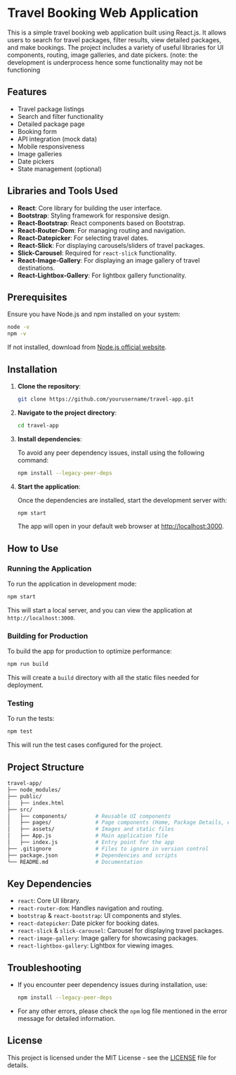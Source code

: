 
# Travel Booking Web Application

This is a simple travel booking web application built using React.js. It allows users to search for travel packages, filter results, view detailed packages, and make bookings. The project includes a variety of useful libraries for UI components, routing, image galleries, and date pickers.
(note: the development is underprocess hence some functionality may not be functioning
## Features

- Travel package listings
- Search and filter functionality
- Detailed package page
- Booking form
- API integration (mock data)
- Mobile responsiveness
- Image galleries
- Date pickers
- State management (optional)

## Libraries and Tools Used

- **React**: Core library for building the user interface.
- **Bootstrap**: Styling framework for responsive design.
- **React-Bootstrap**: React components based on Bootstrap.
- **React-Router-Dom**: For managing routing and navigation.
- **React-Datepicker**: For selecting travel dates.
- **React-Slick**: For displaying carousels/sliders of travel packages.
- **Slick-Carousel**: Required for `react-slick` functionality.
- **React-Image-Gallery**: For displaying an image gallery of travel destinations.
- **React-Lightbox-Gallery**: For lightbox gallery functionality.

## Prerequisites

Ensure you have Node.js and npm installed on your system:

```bash
node -v
npm -v
```

If not installed, download from [Node.js official website](https://nodejs.org/).

## Installation

1. **Clone the repository**:

   ```bash
   git clone https://github.com/yourusername/travel-app.git
   ```

2. **Navigate to the project directory**:

   ```bash
   cd travel-app
   ```

3. **Install dependencies**:

   To avoid any peer dependency issues, install using the following command:

   ```bash
   npm install --legacy-peer-deps
   ```

4. **Start the application**:

   Once the dependencies are installed, start the development server with:

   ```bash
   npm start
   ```

   The app will open in your default web browser at [http://localhost:3000](http://localhost:3000).

## How to Use

### Running the Application

To run the application in development mode:

```bash
npm start
```

This will start a local server, and you can view the application at `http://localhost:3000`.

### Building for Production

To build the app for production to optimize performance:

```bash
npm run build
```

This will create a `build` directory with all the static files needed for deployment.

### Testing

To run the tests:

```bash
npm test
```

This will run the test cases configured for the project.

## Project Structure

```bash
travel-app/
├── node_modules/
├── public/
│   ├── index.html
├── src/
│   ├── components/         # Reusable UI components
│   ├── pages/              # Page components (Home, Package Details, etc.)
│   ├── assets/             # Images and static files
│   ├── App.js              # Main application file
│   ├── index.js            # Entry point for the app
├── .gitignore              # Files to ignore in version control
├── package.json            # Dependencies and scripts
└── README.md               # Documentation
```

## Key Dependencies

- `react`: Core UI library.
- `react-router-dom`: Handles navigation and routing.
- `bootstrap` & `react-bootstrap`: UI components and styles.
- `react-datepicker`: Date picker for booking dates.
- `react-slick` & `slick-carousel`: Carousel for displaying travel packages.
- `react-image-gallery`: Image gallery for showcasing packages.
- `react-lightbox-gallery`: Lightbox for viewing images.

## Troubleshooting

- If you encounter peer dependency issues during installation, use:

  ```bash
  npm install --legacy-peer-deps
  ```

- For any other errors, please check the `npm` log file mentioned in the error message for detailed information.

## License

This project is licensed under the MIT License - see the [LICENSE](LICENSE) file for details.
